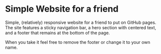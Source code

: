 # Simple Website for a friend

Simple, (relatively) responsive website for a friend to put on GitHub pages. The site features a sticky navigation bar, a hero section with centered text, and a footer that remains at the bottom of the page.

When you take it feel free to remove the footer or change it to your own name.
